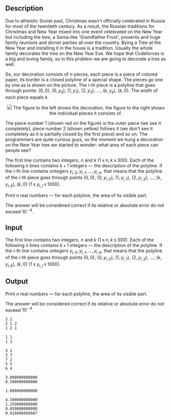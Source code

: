 ## Description

<div><p>Due to atheistic Soviet past, Christmas wasn't officially celebrated in Russia for most of the twentieth century. As a result, the Russian traditions for Christmas and New Year mixed into one event celebrated on the New Year but including the tree, a Santa-like 'Grandfather Frost', presents and huge family reunions and dinner parties all over the country. Bying a Tree at the New Year and installing it in the house is a tradition. Usually the whole family decorates the tree on the New Year Eve. We hope that Codeforces is a big and loving family, so in this problem we are going to decorate a tree as well.</p><p>So, our decoration consists of <span class="tex-span"><i>n</i></span> pieces, each piece is a piece of colored paper, its border is a closed polyline of a special shape. The pieces go one by one as is shown on the picture. The <span class="tex-span"><i>i</i></span>-th piece is a polyline that goes through points: <span class="tex-span">(0, 0)</span>, <span class="tex-span">(0, <i>y</i><sub class="lower-index">0</sub>)</span>, <span class="tex-span">(1, <i>y</i><sub class="lower-index">1</sub>)</span>, <span class="tex-span">(2, <i>y</i><sub class="lower-index">2</sub>)</span>, ..., <span class="tex-span">(<i>k</i>, <i>y</i><sub class="lower-index"><i>k</i></sub>)</span>, <span class="tex-span">(<i>k</i>, 0)</span>. The width of each piece equals <span class="tex-span"><i>k</i></span>.</p><center> <img class="tex-graphics" src="file://oBhK73D1.png" style="max-width: 100.0%;max-height: 100.0%;"> <span class="tex-font-size-script">The figure to the left shows the decoration, the figure to the right shows the individual pieces it consists of.</span> </center><p>The piece number 1 (shown red on the figure) is the outer piece (we see it completely), piece number 2 (shown yellow) follows it (we don't see it completely as it is partially closed by the first piece) and so on. The programmers are quite curious guys, so the moment we hung a decoration on the New Year tree we started to wonder: what area of each piece can people see?</p></div><div class="input-specification"><p>The first line contains two integers, <span class="tex-span"><i>n</i></span> and <span class="tex-span"><i>k</i></span> <span class="tex-span">(1 ≤ <i>n</i>, <i>k</i> ≤ 300)</span>. Each of the following <span class="tex-span"><i>n</i></span> lines contains <span class="tex-span"><i>k</i> + 1</span> integers — the description of the polyline. If the <span class="tex-span"><i>i</i></span>-th line contains ontegers <span class="tex-span"><i>y</i><sub class="lower-index"><i>i</i>, 0</sub>, <i>y</i><sub class="lower-index"><i>i</i>, 1</sub>, ..., <i>y</i><sub class="lower-index"><i>i</i>, <i>k</i></sub></span>, that means that the polyline of the <span class="tex-span"><i>i</i></span>-th piece goes through points <span class="tex-span">(0, 0)</span>, <span class="tex-span">(0, <i>y</i><sub class="lower-index"><i>i</i>, 0</sub>)</span>, <span class="tex-span">(1, <i>y</i><sub class="lower-index"><i>i</i>, 1</sub>)</span>, <span class="tex-span">(2, <i>y</i><sub class="lower-index"><i>i</i>, 2</sub>)</span>, ..., <span class="tex-span">(<i>k</i>, <i>y</i><sub class="lower-index"><i>i</i>, <i>k</i></sub>)</span>, <span class="tex-span">(<i>k</i>, 0)</span> <span class="tex-span">(1 ≤ <i>y</i><sub class="lower-index"><i>i</i>, <i>j</i></sub> ≤ 1000)</span>.</p></div><div class="output-specification"><p>Print <span class="tex-span"><i>n</i></span> real numbers — for each polyline, the area of its visible part.</p><p>The answer will be considered correct if its relative or absolute error do not exceed <span class="tex-span">10<sup class="upper-index"> - 4</sup></span>.  </p></div>

## Input

<p>The first line contains two integers, <span class="tex-span"><i>n</i></span> and <span class="tex-span"><i>k</i></span> <span class="tex-span">(1 ≤ <i>n</i>, <i>k</i> ≤ 300)</span>. Each of the following <span class="tex-span"><i>n</i></span> lines contains <span class="tex-span"><i>k</i> + 1</span> integers — the description of the polyline. If the <span class="tex-span"><i>i</i></span>-th line contains ontegers <span class="tex-span"><i>y</i><sub class="lower-index"><i>i</i>, 0</sub>, <i>y</i><sub class="lower-index"><i>i</i>, 1</sub>, ..., <i>y</i><sub class="lower-index"><i>i</i>, <i>k</i></sub></span>, that means that the polyline of the <span class="tex-span"><i>i</i></span>-th piece goes through points <span class="tex-span">(0, 0)</span>, <span class="tex-span">(0, <i>y</i><sub class="lower-index"><i>i</i>, 0</sub>)</span>, <span class="tex-span">(1, <i>y</i><sub class="lower-index"><i>i</i>, 1</sub>)</span>, <span class="tex-span">(2, <i>y</i><sub class="lower-index"><i>i</i>, 2</sub>)</span>, ..., <span class="tex-span">(<i>k</i>, <i>y</i><sub class="lower-index"><i>i</i>, <i>k</i></sub>)</span>, <span class="tex-span">(<i>k</i>, 0)</span> <span class="tex-span">(1 ≤ <i>y</i><sub class="lower-index"><i>i</i>, <i>j</i></sub> ≤ 1000)</span>.</p>

## Output

<p>Print <span class="tex-span"><i>n</i></span> real numbers — for each polyline, the area of its visible part.</p><p>The answer will be considered correct if its relative or absolute error do not exceed <span class="tex-span">10<sup class="upper-index"> - 4</sup></span>.  </p>





```input1
2 2
2 1 2
1 2 1

```




```input2
1 1
1 1

```




```input3
4 1
2 7
7 2
5 5
6 4

```




```output1
3.000000000000
0.500000000000

```




```output2
1.000000000000

```




```output3
4.500000000000
1.250000000000
0.050000000000
0.016666666667

```


